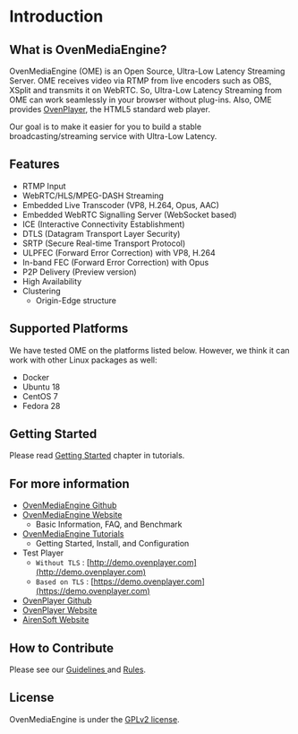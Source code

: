 # Introduction

## What is OvenMediaEngine?

OvenMediaEngine \(OME\) is an Open Source, Ultra-Low Latency Streaming Server. OME receives video via RTMP from live encoders such as OBS, XSplit and transmits it on WebRTC. So, Ultra-Low Latency Streaming from OME can work seamlessly in your browser without plug-ins. Also, OME provides [OvenPlayer](https://github.com/AirenSoft/OvenPlayer), the HTML5 standard web player.

Our goal is to make it easier for you to build a stable broadcasting/streaming service with Ultra-Low Latency.

## Features

* RTMP Input
* WebRTC/HLS/MPEG-DASH Streaming
* Embedded Live Transcoder \(VP8, H.264, Opus, AAC\)
* Embedded WebRTC Signalling Server \(WebSocket based\)
* ICE \(Interactive Connectivity Establishment\)
* DTLS \(Datagram Transport Layer Security\)
* SRTP \(Secure Real-time Transport Protocol\)
* ULPFEC \(Forward Error Correction\) with VP8, H.264
* In-band FEC \(Forward Error Correction\) with Opus
* P2P Delivery \(Preview version\)
* High Availability
* Clustering
  * Origin-Edge structure

## Supported Platforms

We have tested OME on the platforms listed below. However, we think it can work with other Linux packages as well:

* Docker
* Ubuntu 18
* CentOS 7
* Fedora 28

## Getting Started

Please read [Getting Started](getting-started.md) chapter in tutorials.

## For more information

* [OvenMediaEngine Github](https://github.com/AirenSoft/OvenMediaEngine)
* [OvenMediaEngine Website](https://ovenmediaengine.com) 
  * Basic Information, FAQ, and Benchmark
* [OvenMediaEngine Tutorials](https://airensoft.gitbook.io/ovenmediaengine/)
  * Getting Started, Install, and Configuration
* Test Player
  * `Without TLS` : [http://demo.ovenplayer.com](http://demo.ovenplayer.com)
  * `Based on TLS` : [https://demo.ovenplayer.com](https://demo.ovenplayer.com)
* [OvenPlayer Github](https://github.com/AirenSoft/OvenPlayer)
* [OvenPlayer Website](https://ovenplayer.com/index.html)
* [AirenSoft Website](https://www.airensoft.com/)

## How to Contribute

Please see our [Guidelines ](https://github.com/AirenSoft/OvenMediaEngine/blob/master/CONTRIBUTING.md)and [Rules](https://github.com/AirenSoft/OvenMediaEngine/blob/master/CODE_OF_CONDUCT.md).

## License

OvenMediaEngine is under the [GPLv2 license](LICENSE).

